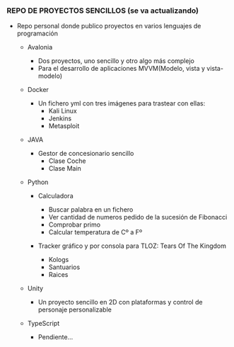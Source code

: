 ### REPO DE PROYECTOS SENCILLOS (se va actualizando) ###
- Repo personal donde publico proyectos en varios lenguajes de programación
  
  - Avalonia
    - Dos proyectos, uno sencillo y otro algo más complejo
    - Para el desarrollo de aplicaciones MVVM(Modelo, vista y vista-modelo)
      
  - Docker
    - Un fichero yml con tres imágenes para trastear con ellas:
      - Kali Linux
      - Jenkins
      - Metasploit
        
  - JAVA
    - Gestor de concesionario sencillo 
        - Clase Coche
        - Clase Main
          
  - Python 
    - Calculadora
        - Buscar palabra en un fichero
        - Ver cantidad de numeros pedido de la sucesión de Fibonacci
        - Comprobar primo
        - Calcular temperatura de Cº a Fº
          
    - Tracker gráfico y por consola para TLOZ: Tears Of The Kingdom
        - Kologs
        - Santuarios
        - Raices
          
  - Unity
    - Un proyecto sencillo en 2D con plataformas y control de personaje personalizable
  
  - TypeScript
    - Pendiente...
